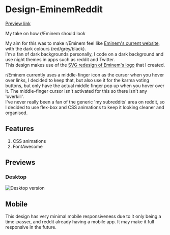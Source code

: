 # Design-EminemReddit
[Preview link](https://sharefa.st/view/sLzlMGt0Z1k3)

My take on how r/Eminem should look

My aim for this was to make r/Eminem feel like [Eminem's current website](http://eminem.com), with the dark colours (red/grey/black).  
I'm a fan of dark backgrounds personally, I code on a dark background and use night themes in apps such as reddit and Twitter.  
This design makes use of the [SVG redesign of Eminem's logo](http://github.com/Markshall/EminemLogoSVG) that I created.

r/Eminem currently uses a middle-finger icon as the cursor when you hover over links, I decided to keep that, but also use it for the karma voting buttons, but only have the actual middle finger pop up when you hover over it. The middle-finger cursor isn't activated for this so there isn't any 'overkill'.  
I've never really been a fan of the generic 'my subreddits' area on reddit, so I decided to use flex-box and CSS animations to keep it looking cleaner and organised.

## Features
1. CSS animations
2. FontAwesome

## Previews

### Desktop
![Desktop version](https://markshall.github.io/screenshots/EminemReddit/desktop.png)

## Mobile
This design has very minimal mobile responsiveness due to it only being a time-passer, and reddit already having a mobile app. It may make it full responsive in the future.
